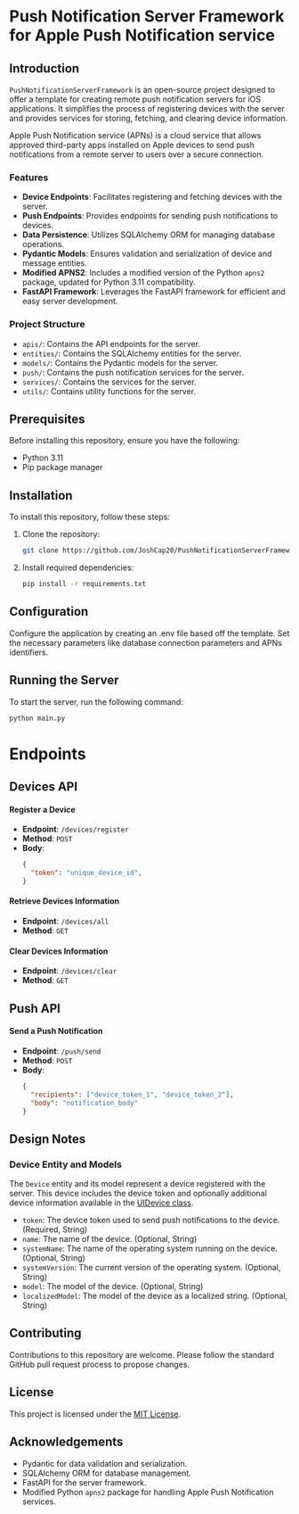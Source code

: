 # Push Notification Server Framework for Apple Push Notification service

## Introduction
`PushNotificationServerFramework` is an open-source project designed to offer a template for creating remote push notification servers for iOS applications. It simplifies the process of registering devices with the server and provides services for storing, fetching, and clearing device information.

Apple Push Notification service (APNs) is a cloud service that allows approved third-party apps installed on Apple devices to send push notifications from a remote server to users over a secure connection.

### Features
- **Device Endpoints**: Facilitates registering and fetching devices with the server.
- **Push Endpoints**: Provides endpoints for sending push notifications to devices.
- **Data Persistence**: Utilizes SQLAlchemy ORM for managing database operations.
- **Pydantic Models**: Ensures validation and serialization of device and message entities.
- **Modified APNS2**: Includes a modified version of the Python `apns2` package, updated for Python 3.11 compatibility.
- **FastAPI Framework**: Leverages the FastAPI framework for efficient and easy server development.

### Project Structure
- `apis/`: Contains the API endpoints for the server.
- `entities/`: Contains the SQLAlchemy entities for the server.
- `models/`: Contains the Pydantic models for the server.
- `push/`: Contains the push notification services for the server.
- `services/`: Contains the services for the server.
- `utils/`: Contains utility functions for the server.

## Prerequisites
Before installing this repository, ensure you have the following:
- Python 3.11
- Pip package manager

## Installation
To install this repository, follow these steps:

1. Clone the repository:
   ```bash
   git clone https://github.com/JoshCap20/PushNotificationServerFramework.git
   ```
2. Install required dependencies:
   ```bash
   pip install -r requirements.txt
   ```

## Configuration
Configure the application by creating an .env file based off the template. Set the necessary parameters like database connection parameters and APNs identifiers.

## Running the Server
To start the server, run the following command:
```bash
python main.py
```

# Endpoints
## Devices API
#### Register a Device
- **Endpoint**: `/devices/register`
- **Method**: `POST`
- **Body**:
  ```json
  {
    "token": "unique_device_id",
  }
  ```

#### Retrieve Devices Information
- **Endpoint**: `/devices/all`
- **Method**: `GET`

#### Clear Devices Information
- **Endpoint**: `/devices/clear`
- **Method**: `GET`

## Push API
#### Send a Push Notification
- **Endpoint**: `/push/send`
- **Method**: `POST`
- **Body**:
  ```json
  {
    "recipients": ["device_token_1", "device_token_2"],
    "body": "notification_body"
  }
  ```

## Design Notes

### Device Entity and Models

The `Device` entity and its model represent a device registered with the server. This device includes the device token and optionally additional device information available in the [UIDevice class](https://developer.apple.com/documentation/uikit/uidevice).

- `token`: The device token used to send push notifications to the device. (Required, String)
- `name`: The name of the device. (Optional, String)
- `systemName`: The name of the operating system running on the device. (Optional, String)
- `systemVersion`: The current version of the operating system. (Optional, String)
- `model`: The model of the device. (Optional, String)
- `localizedModel`: The model of the device as a localized string. (Optional, String)

## Contributing
Contributions to this repository are welcome. Please follow the standard GitHub pull request process to propose changes.

## License
This project is licensed under the [MIT License](LICENSE).

## Acknowledgements
- Pydantic for data validation and serialization.
- SQLAlchemy ORM for database management.
- FastAPI for the server framework.
- Modified Python `apns2` package for handling Apple Push Notification services.
